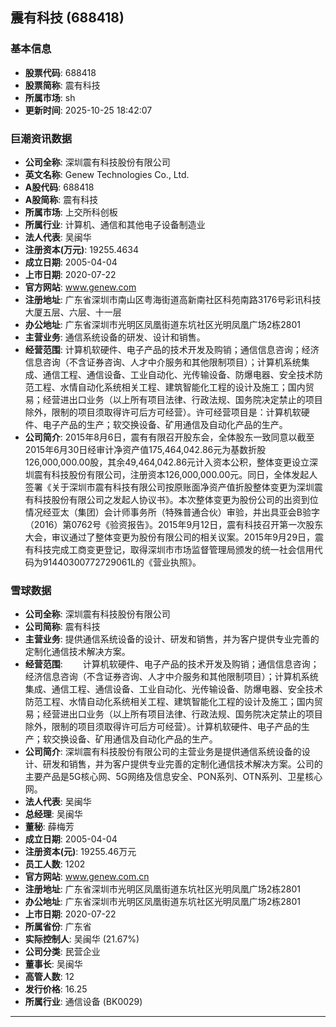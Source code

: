 ## 震有科技 (688418)

### 基本信息

- **股票代码**: 688418
- **股票简称**: 震有科技
- **所属市场**: sh
- **更新时间**: 2025-10-25 18:42:07

### 巨潮资讯数据

- **公司全称**: 深圳震有科技股份有限公司
- **英文名称**: Genew Technologies Co., Ltd.
- **A股代码**: 688418
- **A股简称**: 震有科技
- **所属市场**: 上交所科创板
- **所属行业**: 计算机、通信和其他电子设备制造业
- **法人代表**: 吴闽华
- **注册资本(万元)**: 19255.4634
- **成立日期**: 2005-04-04
- **上市日期**: 2020-07-22
- **官方网站**: www.genew.com
- **注册地址**: 广东省深圳市南山区粤海街道高新南社区科苑南路3176号彩讯科技大厦五层、六层、十一层
- **办公地址**: 广东省深圳市光明区凤凰街道东坑社区光明凤凰广场2栋2801
- **主营业务**: 通信系统设备的研发、设计和销售。
- **经营范围**: 计算机软硬件、电子产品的技术开发及购销；通信信息咨询；经济信息咨询（不含证券咨询、人才中介服务和其他限制项目）；计算机系统集成、通信工程、通信设备、工业自动化、光传输设备、防爆电器、安全技术防范工程、水情自动化系统相关工程、建筑智能化工程的设计及施工；国内贸易；经营进出口业务（以上所有项目法律、行政法规、国务院决定禁止的项目除外，限制的项目须取得许可后方可经营）。许可经营项目是：计算机软硬件、电子产品的生产；软交换设备、矿用通信及自动化产品的生产。
- **公司简介**: 2015年8月6日，震有有限召开股东会，全体股东一致同意以截至2015年6月30日经审计净资产值175,464,042.86元为基数折股126,000,000.00股，其余49,464,042.86元计入资本公积，整体变更设立深圳震有科技股份有限公司，注册资本126,000,000.00元。同日，全体发起人签署《关于深圳市震有科技有限公司按原账面净资产值折股整体变更为深圳震有科技股份有限公司之发起人协议书》。本次整体变更为股份公司的出资到位情况经亚太（集团）会计师事务所（特殊普通合伙）审验，并出具亚会B验字（2016）第0762号《验资报告》。2015年9月12日，震有科技召开第一次股东大会，审议通过了整体变更为股份有限公司的相关议案。2015年9月29日，震有科技完成工商变更登记，取得深圳市市场监督管理局颁发的统一社会信用代码为91440300772729061L的《营业执照》。

### 雪球数据

- **公司全称**: 深圳震有科技股份有限公司
- **公司简称**: 震有科技
- **主营业务**: 提供通信系统设备的设计、研发和销售，并为客户提供专业完善的定制化通信技术解决方案。
- **经营范围**: 　　计算机软硬件、电子产品的技术开发及购销；通信信息咨询；经济信息咨询（不含证券咨询、人才中介服务和其他限制项目）；计算机系统集成、通信工程、通信设备、工业自动化、光传输设备、防爆电器、安全技术防范工程、水情自动化系统相关工程、建筑智能化工程的设计及施工；国内贸易；经营进出口业务（以上所有项目法律、行政法规、国务院决定禁止的项目除外，限制的项目须取得许可后方可经营）。计算机软硬件、电子产品的生产；软交换设备、矿用通信及自动化产品的生产。
- **公司简介**: 深圳震有科技股份有限公司的主营业务是提供通信系统设备的设计、研发和销售，并为客户提供专业完善的定制化通信技术解决方案。公司的主要产品是5G核心网、5G网络及信息安全、PON系列、OTN系列、卫星核心网。
- **法人代表**: 吴闽华
- **总经理**: 吴闽华
- **董秘**: 薛梅芳
- **成立日期**: 2005-04-04
- **注册资本(元)**: 19255.46万元
- **员工人数**: 1202
- **官方网站**: www.genew.com.cn
- **注册地址**: 广东省深圳市光明区凤凰街道东坑社区光明凤凰广场2栋2801
- **办公地址**: 广东省深圳市光明区凤凰街道东坑社区光明凤凰广场2栋2801
- **上市日期**: 2020-07-22
- **所属省份**: 广东省
- **实际控制人**: 吴闽华 (21.67%)
- **公司分类**: 民营企业
- **董事长**: 吴闽华
- **高管人数**: 12
- **发行价格**: 16.25
- **所属行业**: 通信设备 (BK0029)

---